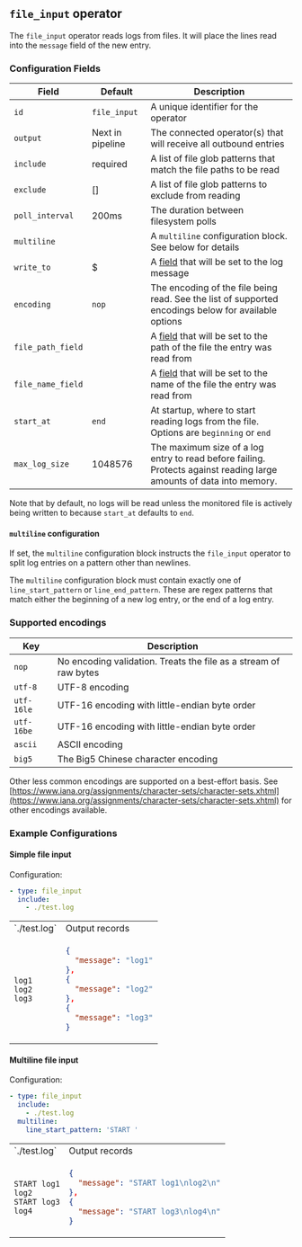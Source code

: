 ## `file_input` operator

The `file_input` operator reads logs from files. It will place the lines read into the `message` field of the new entry.

### Configuration Fields

| Field             | Default          | Description                                                                                                         |
| ---               | ---              | ---                                                                                                                 |
| `id`              | `file_input`     | A unique identifier for the operator                                                                                |
| `output`          | Next in pipeline | The connected operator(s) that will receive all outbound entries                                                    |
| `include`         | required         | A list of file glob patterns that match the file paths to be read                                                   |
| `exclude`         | []               | A list of file glob patterns to exclude from reading                                                                |
| `poll_interval`   | 200ms            | The duration between filesystem polls                                                                               |
| `multiline`       |                  | A `multiline` configuration block. See below for details                                                            |
| `write_to`        | $                | A [field](/docs/types/field.md) that will be set to the log message                                                 |
| `encoding`        | `nop`            | The encoding of the file being read. See the list of supported encodings below for available options                |
| `file_path_field` |                  | A [field](/docs/types/field.md) that will be set to the path of the file the entry was read from                    |
| `file_name_field` |                  | A [field](/docs/types/field.md) that will be set to the name of the file the entry was read from                    |
| `start_at`        | `end`            | At startup, where to start reading logs from the file. Options are `beginning` or `end`                             |
| `max_log_size`    | 1048576          | The maximum size of a log entry to read before failing. Protects against reading large amounts of data into memory. |

Note that by default, no logs will be read unless the monitored file is actively being written to because `start_at` defaults to `end`.

#### `multiline` configuration

If set, the `multiline` configuration block instructs the `file_input` operator to split log entries on a pattern other than newlines.

The `multiline` configuration block must contain exactly one of `line_start_pattern` or `line_end_pattern`. These are regex patterns that
match either the beginning of a new log entry, or the end of a log entry.

### Supported encodings

| Key        | Description
| ---        | ---                                                              |
| `nop`      | No encoding validation. Treats the file as a stream of raw bytes |
| `utf-8`    | UTF-8 encoding                                                   |
| `utf-16le` | UTF-16 encoding with little-endian byte order                    |
| `utf-16be` | UTF-16 encoding with little-endian byte order                    |
| `ascii`    | ASCII encoding                                                   |
| `big5`     | The Big5 Chinese character encoding                              |

Other less common encodings are supported on a best-effort basis. See [https://www.iana.org/assignments/character-sets/character-sets.xhtml](https://www.iana.org/assignments/character-sets/character-sets.xhtml) for other encodings available.


### Example Configurations

#### Simple file input

Configuration:
```yaml
- type: file_input
  include:
    - ./test.log
```

<table>
<tr><td> `./test.log` </td> <td> Output records </td></tr>
<tr>
<td>

```
log1
log2
log3
```

</td>
<td>

```json
{
  "message": "log1"
},
{
  "message": "log2"
},
{
  "message": "log3"
}
```

</td>
</tr>
</table>

#### Multiline file input

Configuration:
```yaml
- type: file_input
  include:
    - ./test.log
  multiline:
    line_start_pattern: 'START '
```

<table>
<tr><td> `./test.log` </td> <td> Output records </td></tr>
<tr>
<td>

```
START log1
log2
START log3
log4
```

</td>
<td>

```json
{
  "message": "START log1\nlog2\n"
},
{
  "message": "START log3\nlog4\n"
}
```

</td>
</tr>
</table>
